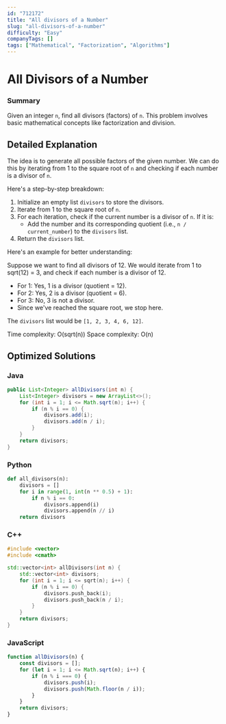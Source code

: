 ```yaml
---
id: "712172"
title: "All divisors of a Number"
slug: "all-divisors-of-a-number"
difficulty: "Easy"
companyTags: []
tags: ["Mathematical", "Factorization", "Algorithms"]
---
```


**All Divisors of a Number**
======================

### Summary
Given an integer `n`, find all divisors (factors) of `n`. This problem involves basic mathematical concepts like factorization and division.

## Detailed Explanation
The idea is to generate all possible factors of the given number. We can do this by iterating from 1 to the square root of `n` and checking if each number is a divisor of `n`.

Here's a step-by-step breakdown:

1. Initialize an empty list `divisors` to store the divisors.
2. Iterate from 1 to the square root of `n`.
3. For each iteration, check if the current number is a divisor of `n`. If it is:
	* Add the number and its corresponding quotient (i.e., `n / current_number`) to the `divisors` list.
4. Return the `divisors` list.

Here's an example for better understanding:

Suppose we want to find all divisors of 12. We would iterate from 1 to sqrt(12) = 3, and check if each number is a divisor of 12.

* For 1: Yes, 1 is a divisor (quotient = 12).
* For 2: Yes, 2 is a divisor (quotient = 6).
* For 3: No, 3 is not a divisor.
* Since we've reached the square root, we stop here.

The `divisors` list would be `[1, 2, 3, 4, 6, 12]`.

Time complexity: O(sqrt(n))
Space complexity: O(n)

## Optimized Solutions

### Java
```java
public List<Integer> allDivisors(int n) {
    List<Integer> divisors = new ArrayList<>();
    for (int i = 1; i <= Math.sqrt(n); i++) {
        if (n % i == 0) {
            divisors.add(i);
            divisors.add(n / i);
        }
    }
    return divisors;
}
```

### Python
```python
def all_divisors(n):
    divisors = []
    for i in range(1, int(n ** 0.5) + 1):
        if n % i == 0:
            divisors.append(i)
            divisors.append(n // i)
    return divisors
```

### C++
```cpp
#include <vector>
#include <cmath>

std::vector<int> allDivisors(int n) {
    std::vector<int> divisors;
    for (int i = 1; i <= sqrt(n); i++) {
        if (n % i == 0) {
            divisors.push_back(i);
            divisors.push_back(n / i);
        }
    }
    return divisors;
}
```

### JavaScript
```javascript
function allDivisors(n) {
    const divisors = [];
    for (let i = 1; i <= Math.sqrt(n); i++) {
        if (n % i === 0) {
            divisors.push(i);
            divisors.push(Math.floor(n / i));
        }
    }
    return divisors;
}
```